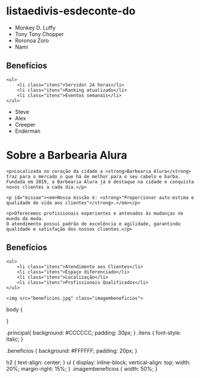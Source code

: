 # listaedivis-esdeconte-do
<ul>
    <li class="itens">Monkey D. Luffy</li>
    <li>Tony Tony Chopper</li>
    <li>Roronoa Zoro</li>
    <li class="itens">Nami</li>
</ul>
<div class="beneficios">
    <h2>Benefícios</h2>

    <ul>
        <li class="itens">Servidor 24 horas</li>
        <li class="itens">Ranking atualizado</li>
        <li class="itens">Eventos semanais</li>
    </ul>
</div>
    <ul>
        <li>Steve</li>
        <li>Alex</li>
        <li>Creeper</li>
        <li>Enderman</li>
    </ul>
<div class="principal">
    <h1>Sobre a Barbearia Alura</h1>

    <p>Localizada no coração da cidade a <strong>Barbearia Alura</strong> traz para o mercado o que há de melhor para o seu cabelo e barba. 
    Fundada em 2019, a Barbearia Alura já é destaque na cidade e conquista novos clientes a cada dia.</p>

    <p id="missao"><em>Nossa missão é: <strong>"Proporcionar auto-estima e qualidade de vida aos clientes"</strong>.</em></p>

    <p>Oferecemos profissionais experientes e antenados às mudanças no mundo da moda. 
    O atendimento possui padrão de excelência e agilidade, garantindo qualidade e satisfação dos nossos clientes.</p>
</div>
<div class="beneficios">
    <h2>Benefícios</h2>

    <ul>
        <li class="itens">Atendimento aos Clientes</li>
        <li class="itens">Espaço diferenciado</li>
        <li class="itens">Localização</li>
        <li class="itens">Profissionais Qualificados</li>
    </ul>

    <img src="beneficios.jpg" class="imagembeneficios">
</div>
body {

}

.principal{
    background: #CCCCCC;
    padding: 30px;
}
.itens {
    font-style: italic;
}

.beneficios {
    background: #FFFFFF;
    padding: 20px;
}

h2 {
    text-align: center;
}
ul {
    display: inline-block;
    vertical-align: top;
    width: 20%;
    margin-right: 15%;
}
.imagembeneficios {
    width: 50%;
}
